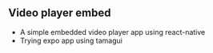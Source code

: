 ## Video player embed
- A simple embedded video player app using react-native
- Trying expo app using tamagui